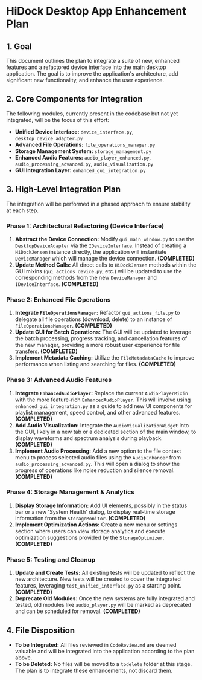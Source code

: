 # HiDock Desktop App Enhancement Plan

## 1. Goal

This document outlines the plan to integrate a suite of new, enhanced features and a refactored device interface into the main desktop application. The goal is to improve the application's architecture, add significant new functionality, and enhance the user experience.

## 2. Core Components for Integration

The following modules, currently present in the codebase but not yet integrated, will be the focus of this effort:

- **Unified Device Interface:** `device_interface.py`, `desktop_device_adapter.py`
- **Advanced File Operations:** `file_operations_manager.py`
- **Storage Management System:** `storage_management.py`
- **Enhanced Audio Features:** `audio_player_enhanced.py`, `audio_processing_advanced.py`, `audio_visualization.py`
- **GUI Integration Layer:** `enhanced_gui_integration.py`

## 3. High-Level Integration Plan

The integration will be performed in a phased approach to ensure stability at each step.

### Phase 1: Architectural Refactoring (Device Interface)

1. **Abstract the Device Connection:** Modify `gui_main_window.py` to use the `DesktopDeviceAdapter` via the `IDeviceInterface`. Instead of creating a `HiDockJensen` instance directly, the application will instantiate `DeviceManager` which will manage the device connection. **(COMPLETED)**
2. **Update Method Calls:** All direct calls to `HiDockJensen` methods within the GUI mixins (`gui_actions_device.py`, etc.) will be updated to use the corresponding methods from the new `DeviceManager` and `IDeviceInterface`. **(COMPLETED)**

### Phase 2: Enhanced File Operations

1. **Integrate `FileOperationsManager`:** Refactor `gui_actions_file.py` to delegate all file operations (download, delete) to an instance of `FileOperationsManager`. **(COMPLETED)**
2. **Update GUI for Batch Operations:** The GUI will be updated to leverage the batch processing, progress tracking, and cancellation features of the new manager, providing a more robust user experience for file transfers. **(COMPLETED)**
3. **Implement Metadata Caching:** Utilize the `FileMetadataCache` to improve performance when listing and searching for files. **(COMPLETED)**

### Phase 3: Advanced Audio Features

1. **Integrate `EnhancedAudioPlayer`:** Replace the current `AudioPlayerMixin` with the more feature-rich `EnhancedAudioPlayer`. This will involve using `enhanced_gui_integration.py` as a guide to add new UI components for playlist management, speed control, and other advanced features. **(COMPLETED)**
2. **Add Audio Visualization:** Integrate the `AudioVisualizationWidget` into the GUI, likely in a new tab or a dedicated section of the main window, to display waveforms and spectrum analysis during playback. **(COMPLETED)**
3. **Implement Audio Processing:** Add a new option to the file context menu to process selected audio files using the `AudioEnhancer` from `audio_processing_advanced.py`. This will open a dialog to show the progress of operations like noise reduction and silence removal. **(COMPLETED)**

### Phase 4: Storage Management & Analytics

1. **Display Storage Information:** Add UI elements, possibly in the status bar or a new 'System Health' dialog, to display real-time storage information from the `StorageMonitor`. **(COMPLETED)**
2. **Implement Optimization Actions:** Create a new menu or settings section where users can view storage analytics and execute optimization suggestions provided by the `StorageOptimizer`. **(COMPLETED)**

### Phase 5: Testing and Cleanup

1. **Update and Create Tests:** All existing tests will be updated to reflect the new architecture. New tests will be created to cover the integrated features, leveraging `test_unified_interface.py` as a starting point. **(COMPLETED)**
2. **Deprecate Old Modules:** Once the new systems are fully integrated and tested, old modules like `audio_player.py` will be marked as deprecated and can be scheduled for removal. **(COMPLETED)**

## 4. File Disposition

- **To be Integrated:** All files reviewed in `CodeReview.md` are deemed valuable and will be integrated into the application according to the plan above.
- **To be Deleted:** No files will be moved to a `todelete` folder at this stage. The plan is to integrate these enhancements, not discard them.
